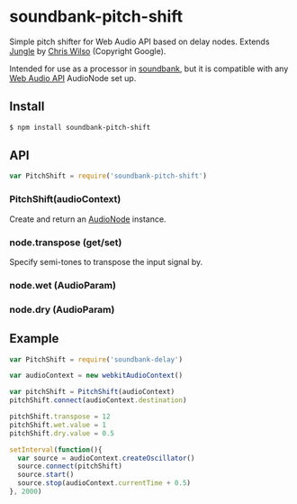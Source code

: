 soundbank-pitch-shift
===

Simple pitch shifter for Web Audio API based on delay nodes. Extends [Jungle](https://github.com/cwilso/Audio-Input-Effects/blob/master/js/jungle.js) by [Chris Wilso](https://github.com/cwilso) (Copyright Google).

Intended for use as a processor in [soundbank](https://github.com/mmckegg/soundbank), but it is compatible with any [Web Audio API](https://developer.mozilla.org/en-US/docs/Web_Audio_API) AudioNode set up.

## Install

```bash
$ npm install soundbank-pitch-shift
```

## API

```js
var PitchShift = require('soundbank-pitch-shift')
```

### PitchShift(audioContext)

Create and return an [AudioNode](https://developer.mozilla.org/en-US/docs/Web/API/AudioNode) instance.

### node.transpose (get/set)

Specify semi-tones to transpose the input signal by.

### node.wet (AudioParam)

### node.dry (AudioParam)

## Example

```js
var PitchShift = require('soundbank-delay')

var audioContext = new webkitAudioContext()

var pitchShift = PitchShift(audioContext)
pitchShift.connect(audioContext.destination)

pitchShift.transpose = 12
pitchShift.wet.value = 1
pitchShift.dry.value = 0.5

setInterval(function(){
  var source = audioContext.createOscillator()
  source.connect(pitchShift)
  source.start()
  source.stop(audioContext.currentTime + 0.5)
}, 2000)
```